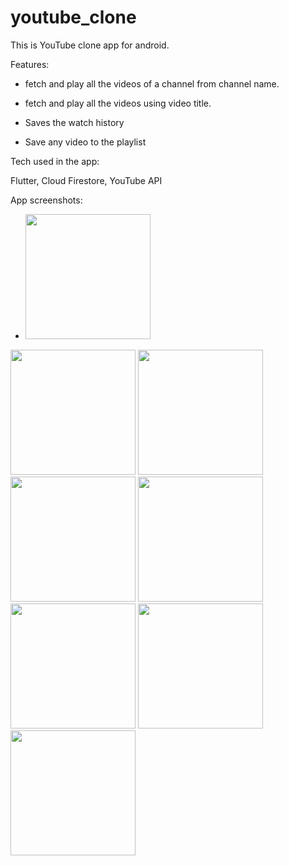 # youtube_clone
This is YouTube clone app for android.

Features:

  - fetch and play all the videos of a channel from channel name.
  
  - fetch and play all the videos using video title.
  
  - Saves the watch history
  
  - Save any video to the playlist
  
 
Tech used in the app:

  Flutter, Cloud Firestore, YouTube API

App screenshots:

* <img src="https://github.com/Anuj-S62/youtube_clone/assets/96018337/18a41194-4b95-4dd1-b395-8c289065c29a" width="200">
<img src="https://github.com/Anuj-S62/youtube_clone/assets/96018337/bc529b37-c5ef-44b7-90a8-c8077765f629" width="200">
 <img src="https://github.com/Anuj-S62/youtube_clone/assets/96018337/a6144575-947f-4c68-a006-71d60a30f93c" width="200">

 <img src="https://github.com/Anuj-S62/youtube_clone/assets/96018337/cf73f57d-a3d6-4910-97c8-ea96c5c10ba9" width="200">
 <img src="https://github.com/Anuj-S62/youtube_clone/assets/96018337/7f08c414-4adb-47bd-93b0-c84cf8b40709" width="200"> 
 <img src="https://github.com/Anuj-S62/youtube_clone/assets/96018337/6cd058f6-8642-478d-9f21-5f0f1e3c8708" width="200">
 <img src="https://github.com/Anuj-S62/youtube_clone/assets/96018337/efe1d1e8-5fcf-43f3-900b-085e8ec569d0" width="200"> 
 <img src="https://github.com/Anuj-S62/youtube_clone/assets/96018337/6d9f80e7-0ada-44a0-a212-942a567d544b" width="200">
